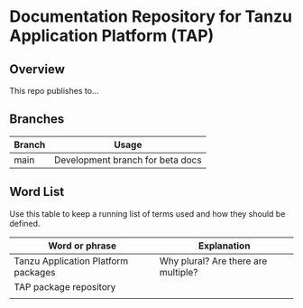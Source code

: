 # Documentation Repository for Tanzu Application Platform (TAP)

## Overview

This repo publishes to... 

## Branches

| Branch | Usage |
|--------|-------|
| main | Development branch for beta docs |


## Word List

Use this table to keep a running list of terms used and how they should be defined.

| Word or phrase | Explanation |
|----------------|-------------|
| Tanzu Application Platform packages | Why plural? Are there are multiple? |
| TAP package repository |  |
|  |  |
